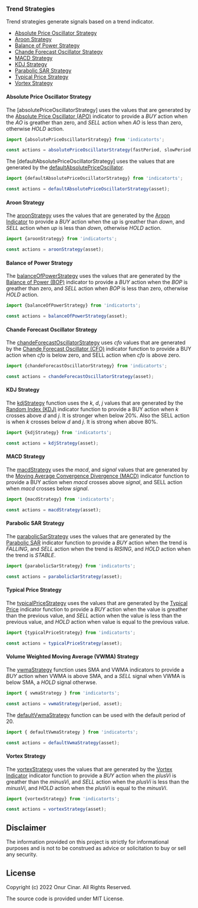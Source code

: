 ### Trend Strategies

Trend strategies generate signals based on a trend indicator.

- [Absolute Price Oscillator Strategy](#absolute-price-oscillator-strategy)
- [Aroon Strategy](#aroon-strategy)
- [Balance of Power Strategy](#balance-of-power-strategy)
- [Chande Forecast Oscillator Strategy](#chande-forecast-oscillator-strategy)
- [MACD Strategy](#macd-strategy)
- [KDJ Strategy](#kdj-strategy)
- [Parabolic SAR Strategy](#parabolic-sar-strategy)
- [Typical Price Strategy](#typical-price-strategy)
- [Vortex Strategy](#vortex-strategy)

#### Absolute Price Oscillator Strategy

The [absolutePriceOscillatorStrategy] uses the values that are generated by the [Absolute Price Oscillator (APO)](../../indicator/trend/index.md#absolute-price-oscillator-apo) indicator to provide a _BUY_ action when the _AO_ is greather than zero, and _SELL_ action when _AO_ is less than zero, otherwise _HOLD_ action.

```TypeScript
import {absolutePriceOscillatorStrategy} from 'indicatorts';

const actions = absolutePriceOscillatorStrategy(fastPeriod, slowPeriod, asset);
```

The [defaultAbsolutePriceOscillatorStrategy] uses the values that are generated by the [defaultAbsolutePriceOscillator](../../indicator/trend/index.md#absolute-price-oscillator-apo).

```TypeScript
import {defaultAbsolutePriceOscillatorStrategy} from 'indicatorts';

const actions = defaultAbsolutePriceOscillatorStrategy(asset);
```

#### Aroon Strategy

The [aroonStrategy](./aroonStrategy.ts) uses the values that are generated by the [Aroon Indicator](../../indicator/trend/index.md#aroon-indicator) to provide a _BUY_ action when the _up_ is greather than _down_, and _SELL_ action when _up_ is less than _down_, otherwise _HOLD_ action.

```TypeScript
import {aroonStrategy} from 'indicatorts';

const actions = aroonStrategy(asset);
```

#### Balance of Power Strategy

The [balanceOfPowerStrategy](./balanceOfPowerStrategy.ts) uses the values that are generated by the [Balance of Power (BOP)](../../indicator/trend/index.md#balance-of-power-bop) indicator to provide a _BUY_ action when the _BOP_ is greather than zero, and _SELL_ action when _BOP_ is less than zero, otherwise _HOLD_ action.

```TypeScript
import {balanceOfPowerStrategy} from 'indicatorts';

const actions = balanceOfPowerStrategy(asset);
```

#### Chande Forecast Oscillator Strategy

The [chandeForecastOscillatorStrategy](./chandeForecastOscillatorStrategy.ts) uses _cfo_ values that are generated by the [Chande Forecast Oscillator (CFO)](../../indicator/trend/index.md#chande-forecast-oscillator-cfo) indicator function to provide a BUY action when _cfo_ is below zero, and SELL action when _cfo_ is above zero.

```TypeScript
import {chandeForecastOscillatorStrategy} from 'indicatorts';

const actions = chandeForecastOscillatorStrategy(asset);
```

#### KDJ Strategy

The [kdjStrategy](./kdjStrategy.ts) function uses the _k_, _d_, _j_ values that are generated by the [Random Index (KDJ)](../../indicator/trend/index.md#random-index-kdj) indicator function to provide a BUY action when _k_ crosses above _d_ and _j_. It is stronger when below 20%. Also the SELL action is when _k_ crosses below _d_ and _j_. It is strong when above 80%.

```TypeScript
import {kdjStrategy} from 'indicatorts';

const actions = kdjStrategy(asset);
```

#### MACD Strategy

The [macdStrategy](./macdStrategy.ts) uses the _macd_, and _signal_ values that are generated by the [Moving Average Convergence Divergence (MACD)](../../indicator/trend/index.md#moving-average-convergence-divergence-macd) indicator function to provide a BUY action when _macd_ crosses above _signal_, and SELL action when _macd_ crosses below _signal_.

```TypeScript
import {macdStrategy} from 'indicatorts';

const actions = macdStrategy(asset);
```

#### Parabolic SAR Strategy

The [parabolicSarStrategy](./parabolicSarStrategy.ts) uses the values that are generated by the [Parabolic SAR](../../indicator/trend/index.md#parabolic-sar) indicator function to provide a _BUY_ action when the trend is _FALLING_, and _SELL_ action when the trend is _RISING_, and _HOLD_ action when the trend is _STABLE_.

```TypeScript
import {parabolicSarStrategy} from 'indicatorts';

const actions = parabolicSarStrategy(asset);
```

#### Typical Price Strategy

The [typicalPriceStrategy](./typicalPriceStrategy.ts) uses the values that are generated by the [Typical Price](../../indicator/trend/index.md#typical-price) indicator function to provide a _BUY_ action when the value is greather than the previous value, and _SELL_ action when the value is less than the previous value, and _HOLD_ action when value is equal to the previous value.

```TypeScript
import {typicalPriceStrategy} from 'indicatorts';

const actions = typicalPriceStrategy(asset);
```

#### Volume Weighted Moving Average (VWMA) Strategy

The [vwmaStrategy](./vwmaStrategy.ts) function uses SMA and VWMA indicators to provide a _BUY_ action when VWMA is above SMA, and a _SELL_ signal when VWMA is below SMA, a _HOLD_ signal otherwse.

```TypeScript
import { vwmaStrategy } from 'indicatorts';

const actions = vwmaStrategy(period, asset);
```

The [defaultVwmaStrategy](./vwmaStrategy.ts) function can be used with the default period of 20.

```TypeScript
import { defaultVwmaStrategy } from 'indicatorts';

const actions = defaultVwmaStrategy(asset);
```

#### Vortex Strategy

The [vortexStrategy](./vortexStrategy.ts) uses the values that are generated by the [Vortex Indicator](../../indicator/trend/index.md#vortex-indicator) indicator function to provide a _BUY_ action when the _plusVi_ is greather than the _minusVi_, and _SELL_ action when the _plusVi_ is less than the _minusVi_, and _HOLD_ action when the _plusVi_ is equal to the _minusVi_.

```TypeScript
import {vortexStrategy} from 'indicatorts';

const actions = vortexStrategy(asset);
```

## Disclaimer

The information provided on this project is strictly for informational purposes and is not to be construed as advice or solicitation to buy or sell any security.

## License

Copyright (c) 2022 Onur Cinar. All Rights Reserved.

The source code is provided under MIT License.
